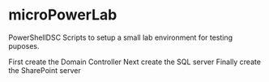 # microPowerLab
PowerShellDSC Scripts to setup a small lab environment for testing puposes.


First create the Domain Controller
Next create the SQL server
Finally create the SharePoint server
